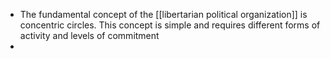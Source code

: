 - The fundamental concept of the [[libertarian political organization]] is concentric circles. This concept is simple and requires different forms of activity and levels of commitment
-